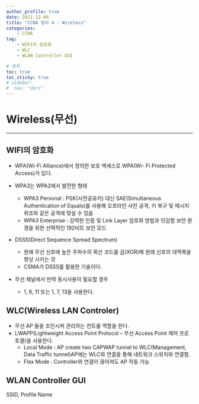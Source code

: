 ```yaml
---
author_profile: true
date: 2021-12-09
title: "CCNA 정리 4 - Wireless"
categories: 
    - CCNA
tag: 
    - WIFI의 암호화
    - WLC
    - WLAN Controller GUI

# 목차
toc: true  
toc_sticky: true 
# sidebar:
#  nav: "docs"
---
```


# Wireless(무선)
---


## WIFI의 암호화

- WFA(Wi-Fi Alliance)에서 정의한 보호 엑세스로 WPA(Wi- Fi Protected Access)가 있다.
- WPA3는 WPA2에서 발전한 형태
    - WPA3 Personal : PSK(사전공유키) 대신 SAE(Simultaneous Authentication of Equals)를 사용해 오프라인 사전 공격, 키 복구 및 메시지 위조와 같은 공격에 맞설 수 있음
    - WPA3 Enterprise : 강력한 인증 및 Link Layer 암호화 방법과 민감함 보안 환경을 위한 선택적인 192비트 보안 모드 

- DSSS(Direct Sequence Spread Spectrum)
    - 원래 무선 신호에 높은 주파수의 확산 코드를 곱(XOR)해 원래 신호의 대역폭을 향상 시키는 것
    - CSMA가 DSSS를 활용한 기술이다.

- 무선 채널에서 만약 동시사용이 필요할 경우 
    - 1, 6, 11 또는 1, 7, 13을 사용한다.

## WLC(Wireless LAN Controler)

- 무선 AP 들을 조인시켜 관리하는 컨트롤 역할을 한다.
- LWAPP(Lightweight Access Point Protocol – 무선 Access Point 제어 프로토콜)을 사용한다.
    - Local Mode : AP create two CAPWAP tunnel to WLC(Management, Data Traffic tunnel)AP에는 WLC와 연결을 통해 네트워크 스위치와 연결함.
    - Flex Mode : Controller와 연결이 끊어져도 AP 작동 가능


## WLAN Controller GUI 

SSID, Profile Name